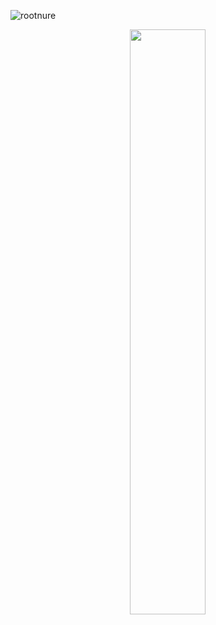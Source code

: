 <span align="left"> <img src="https://komarev.com/ghpvc/?username=rootnure&label=Profile%20views&color=0e75b6&style=flat" alt="rootnure" /> </span> <br>
<center><img src="https://github-readme-streak-stats.herokuapp.com/?user=rootnure&theme=algolia&hide_border=true" width="49%"/></center>
